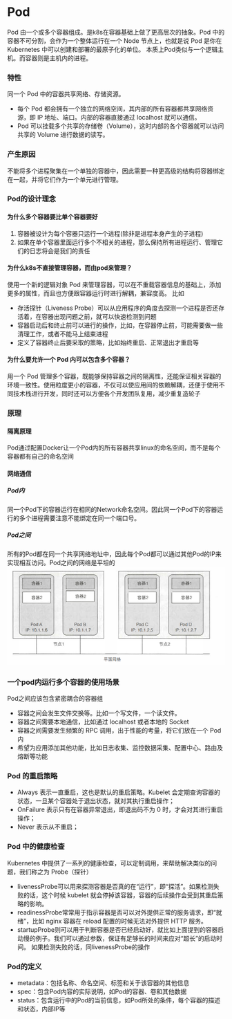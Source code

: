 
# Pod
Pod 由一个或多个容器组成。是k8s在容器基础上做了更高层次的抽象。Pod 中的容器不可分割，会作为一个整体运行在一个 Node 节点上，也就是说 Pod 是你在 Kubernetes 中可以创建和部署的最原子化的单位。
本质上Pod类似与一个逻辑主机。而容器则是主机内的进程。

### 特性
同一个 Pod 中的容器共享网络、存储资源。
- 每个 Pod 都会拥有一个独立的网络空间，其内部的所有容器都共享网络资源，即 IP 地址、端口。内部的容器直接通过 localhost 就可以通信。
- Pod 可以挂载多个共享的存储卷（Volume），这时内部的各个容器就可以访问共享的 Volume 进行数据的读写。

### 产生原因
不能将多个进程聚集在一个单独的容器中，因此需要一种更高级的结构将容器绑定在一起，并将它们作为一个单元进行管理。

### Pod的设计理念
#### 为什么多个容器要比单个容器要好
1. 容器被设计为每个容器只运行一个进程(除非是进程本身产生的子进程)
2. 如果在单个容器里面运行多个不相关的进程，那么保持所有进程运行、管理它们的日志将会是我们的责任

#### 为什么k8s不直接管理容器，而由pod来管理？
使用一个新的逻辑对象 Pod 来管理容器，可以在不重载容器信息的基础上，添加更多的属性，而且也方便跟容器运行时进行解耦，兼容度高。
比如
- 存活探针（Liveness Probe）可以从应用程序的角度去探测一个进程是否还存活着，在容器出现问题之前，就可以快速检测到问题
- 容器启动后和终止前可以进行的操作，比如，在容器停止前，可能需要做一些清理工作，或者不能马上结束进程
- 定义了容器终止后要采取的策略，比如始终重启、正常退出才重启等

#### 为什么要允许一个 Pod 内可以包含多个容器？
用一个 Pod 管理多个容器，既能够保持容器之间的隔离性，还能保证相关容器的环境一致性。使用粒度更小的容器，不仅可以使应用间的依赖解耦，还便于使用不同技术栈进行开发，同时还可以方便各个开发团队复用，减少重复造轮子

### 原理
#### 隔离原理
Pod通过配置Docker让一个Pod内的所有容器共享linux的命名空间，而不是每个容器都有自己的命名空间

#### 网络通信
##### Pod内
同一个Pod下的容器运行在相同的Network命名空间。因此同一个Pod下的容器运行的多个进程需要注意不能绑定在同一个端口号。

##### Pod之间
所有的Pod都在同一个共享网络地址中，因此每个Pod都可以通过其他Pod的IP来实现相互访问。Pod之间的网络是平坦的
![Pod之间的平坦网络](../../image/Pod之间的平坦网络.png)


### 一个pod内运行多个容器的使用场景
Pod之间应该包含紧密耦合的容器组
- 容器之间会发生文件交换等。比如一个写文件，一个读文件。
- 容器之间需要本地通信，比如通过 localhost 或者本地的 Socket
- 容器之间需要发生频繁的 RPC 调用，出于性能的考量，将它们放在一个 Pod 内
- 希望为应用添加其他功能，比如日志收集、监控数据采集、配置中心、路由及熔断等功能

### Pod 的重启策略
- Always 表示一直重启，这也是默认的重启策略。Kubelet 会定期查询容器的状态，一旦某个容器处于退出状态，就对其执行重启操作；
- OnFailure 表示只有在容器异常退出，即退出码不为 0 时，才会对其进行重启操作；
- Never 表示从不重启；

### Pod 中的健康检查
Kubernetes 中提供了一系列的健康检查，可以定制调用，来帮助解决类似的问题，我们称之为 Probe（探针）
- livenessProbe可以用来探测容器是否真的在“运行”，即“探活”。如果检测失败的话，这个时候 kubelet 就会停掉该容器，容器的后续操作会受到其重启策略的影响。
- readinessProbe常常用于指示容器是否可以对外提供正常的服务请求，即“就绪”，比如 nginx 容器在 reload 配置的时候无法对外提供 HTTP 服务。
- startupProbe则可以用于判断容器是否已经启动好，就比如上面提到的容器启动慢的例子。我们可以通过参数，保证有足够长的时间来应对“超长”的启动时间。 如果检测失败的话，同livenessProbe的操作

### Pod的定义
- metadata：包括名称、命名空间、标签和关于该容器的其他信息
- spec：包含Pod内容的实际说明，如Pod的容器、卷和其他数据
- status：包含运行中的Pod的当前信息，如Pod所处的条件，每个容器的描述和状态，内部IP等